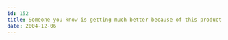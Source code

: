 ```yaml
---
id: 152
title: Someone you know is getting much better because of this product
date: 2004-12-06
---
```


